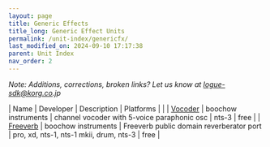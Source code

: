 ```yaml
---
layout: page
title: Generic Effects
title_long: Generic Effect Units
permalink: /unit-index/genericfx/
last_modified_on: 2024-09-10 17:17:38
parent: Unit Index
nav_order: 2
---
```


_Note: Additions, corrections, broken links? Let us know at logue-sdk@korg.co.jp_

| Name | Developer | Description | Platforms | |
| [Vocoder](https://boochow.gumroad.com/l/vocoder_nts3) | boochow instruments | channel vocoder with 5-voice paraphonic osc | nts-3 | free |
| [Freeverb](https://github.com/boochow/freeverb-logue) | boochow instruments | Freeverb public domain reverberator port | pro, xd, nts-1, nts-1 mkii, drum, nts-3 | free |

